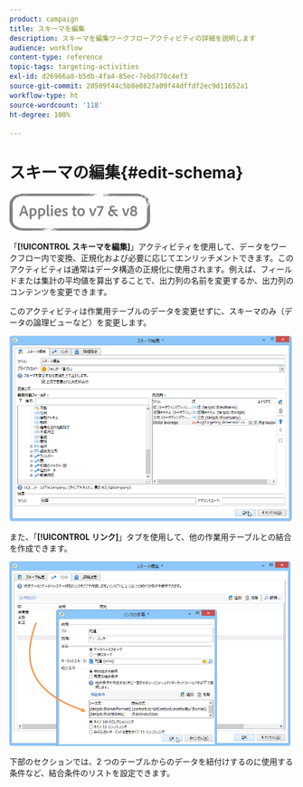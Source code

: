 ```yaml
---
product: campaign
title: スキーマを編集
description: スキーマを編集ワークフローアクティビティの詳細を説明します
audience: workflow
content-type: reference
topic-tags: targeting-activities
exl-id: d26966a8-b5db-4fa4-85ec-7ebd770c4ef3
source-git-commit: 20509f44c5b8e0827a09f44dffdf2ec9d11652a1
workflow-type: ht
source-wordcount: '118'
ht-degree: 100%

---
```


# スキーマの編集{#edit-schema}

![](../../assets/common.svg)

「**[!UICONTROL スキーマを編集]**」アクティビティを使用して、データをワークフロー内で変換、正規化および必要に応じてエンリッチメントできます。このアクティビティは通常はデータ構造の正規化に使用されます。例えば、フィールドまたは集計の平均値を算出することで、出力列の名前を変更するか、出力列のコンテンツを変更できます。

このアクティビティは作業用テーブルのデータを変更せずに、スキーマのみ（データの論理ビューなど）を変更します。

![](assets/wf_manipulation_box.png)

また、「**[!UICONTROL リンク]**」タブを使用して、他の作業用テーブルとの結合を作成できます。

![](assets/wf_manipulation_box_link_tab.png)

下部のセクションでは、2 つのテーブルからのデータを紐付けするのに使用する条件など、結合条件のリストを設定できます。
